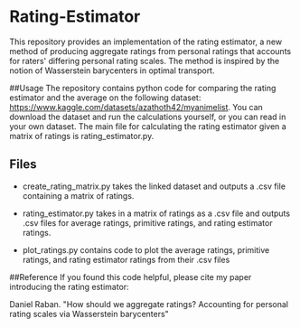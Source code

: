 # Rating-Estimator
This repository provides an implementation of the rating estimator, a new method of producing aggregate ratings from personal ratings that accounts for raters' differing personal rating scales. The method is inspired by the notion of Wasserstein barycenters in optimal transport.

##Usage
The repository contains python code for comparing the rating estimator and the average on the following dataset: https://www.kaggle.com/datasets/azathoth42/myanimelist. You can download the dataset and run the calculations yourself, or you can read in your own dataset. The main file for calculating the rating estimator given a matrix of ratings is rating_estimator.py.

## Files
* create_rating_matrix.py takes the linked dataset and outputs a .csv file containing a matrix of ratings.

* rating_estimator.py takes in a matrix of ratings as a .csv file and outputs .csv files for average ratings, primitive ratings, and rating estimator ratings.

* plot_ratings.py contains code to plot the average ratings, primitive ratings, and rating estimator ratings from their .csv files

##Reference
If you found this code helpful, please cite my paper introducing the rating estimator:

Daniel Raban. "How should we aggregate ratings? Accounting for personal rating scales via Wasserstein barycenters"
